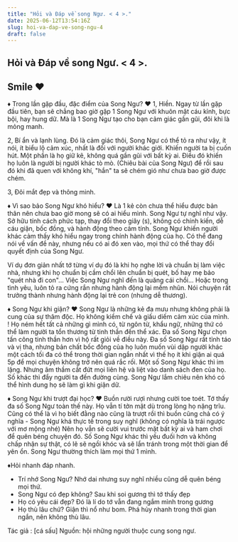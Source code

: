 ```yaml
---
title: "Hỏi và Đáp về song Ngư. < 4 >."
date: 2025-06-12T13:54:16Z
slug: hoi-va-dap-ve-song-ngu-4
draft: false
---
```


## Hỏi và Đáp về song Ngư. < 4 >.

## Smile ♥

♦ Trong lần gặp đầu, đặc điểm của Song Ngư?
♥ 1, Hiền. Ngay từ lần gặp đầu tiên, bạn sẽ chẳng bao giờ gặp 1 Song Ngư với khuôn mặt cáu kỉnh, bực bội, hay hung dữ. Mà là 1 Song Ngư tạo cho bạn cảm giác gần gũi, đôi khi là mỏng manh.

2, Bí ẩn và lạnh lùng. Đó là cảm giác thôi, Song Ngư có thể tỏ ra như vậy, ít nói, ít biểu lộ cảm xúc, nhất là đối với người khác giới. Khiến người ta bị cuốn hút. Một phần là họ giữ kẽ, không quá gần gũi với bất kỳ ai. Điều đó khiến họ luôn là người bị người khác tò mò. (Chiêu bài của Song Ngư) để rồi sau đó khi đã quen với không khí, "hắn" ta sẽ chém gió như chưa bao giờ được chém.

 3, Đôi mắt đẹp và thông minh.


 ♦ Vì sao bảo Song Ngư khó hiểu?
♥ Là 1 kẻ còn chưa thể hiểu được bản thân nên chưa bao giờ mong sẽ có ai hiểu mình. Song Ngư tự nghĩ như vậy. Sở hữu tính cách phức tạp, thay đổi theo giây (s), không có chính kiến, dễ cáu giận, bốc đồng, và hành động theo cảm tính. Song Ngư khiến người khác cảm thấy khó hiểu ngay trong chính hành động của họ. Có thể đang nói về vấn đề này, nhưng nếu có ai đó xen vào, mọi thứ có thể thay đổi quyết định của Song Ngư.

Ví dụ đơn giản nhất tớ từng ví dụ đó là khi họ nghe lời và chuẩn bị làm việc nhà, nhưng khi họ chuẩn bị cầm chổi lên chuẩn bị quét, bố hay mẹ bảo "quét nhà đi con"... Việc Song Ngư nghĩ đến là quăng cái chổi... Hoặc trong tình yêu, luôn tỏ ra cứng rắn nhưng hành động lại mềm nhũn. Nói chuyện rất trưởng thành nhưng hành động lại trẻ con (nhưng dễ thương).


 ♦ Song Ngư khi giận?
♥ Song Ngư là những kẻ đa mưu nhưng không phải là cung của sự thâm độc. Họ không kiềm chế và giấu diếm cảm xúc của mình. ! Họ ném hết tất cả những gì mình có, từ ngôn từ, khẩu ngữ, những thứ có thể làm người ta tổn thương từ tinh thần đến thể xác. Đa số Song Ngư chọn tấn công tinh thần hơn vì hộ rất giỏi về điều này.
Đa số Song Ngư rất tỉnh táo và vị tha, nhưng bản chất bốc đồng của họ luôn muốn vùi dập người khác một cách tối đa có thể trong thời gian ngắn nhất vì thế họ ít khi giận ai quá 5p để mọi chuyện không trở nên quá rắc rối. Một số Song Ngư khác thì im lặng. Nhưng âm thầm cắt đứt mọi liên hệ và liệt vào danh sách đen của họ.
Số khác thì đẩy người ta đến đường cùng.
Song Ngư lắm chiêu nên khó có thể hình dung họ sẽ làm gì khi giận dữ.


 ♦ Song Ngư khi trượt đại học?
♥ Buồn rười rượi nhưng cười toe toét. Tớ thấy đa số Song Ngư toàn thế này. Họ vẫn tí tởn mặt dù trong lòng họ nặng trĩu. Cũng có thể là vì họ biết đằng nào cũng là trượt rồi thì buồn cũng chả có ý nghĩa - Song Ngư khá thực tế trong suy nghĩ (không có nghĩa là trái ngược với mơ mộng nhé) Nên họ vẫn sẽ cười vui trước mặt bất kỳ ai và ham chơi để quên béng chuyện đó.
Số Song Ngư khác thì yếu đuối hơn và không chấp nhận sự thật, có lẽ sẽ ngồi khóc và sẽ lẩn tránh trong một thời gian để yên ổn.
Song Ngư thường thích làm mọi thứ 1 mình.


 ♦Hỏi nhanh đáp nhanh.
- Trí nhớ Song Ngư?
Nhớ dai nhưng suy nghĩ nhiều cũng dễ quên béng mọi thứ.
- Song Ngư có đẹp không?
Sau khi soi gương thì tớ thấy đẹp 
- Họ có yêu cái đẹp?
 Đó là lí do tớ vẫn đang ngắm mình trong gương 
- Họ thù lâu chứ?
Giận thì nổ như bom. Phá hủy nhanh trong thời gian ngắn, nên không thù lâu. 

Tác giả : [cá sấu]
Nguồn: hội những người thuộc cung song ngư.